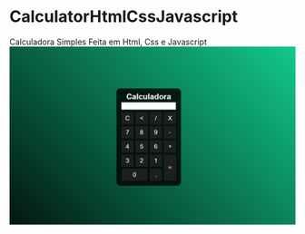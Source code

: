 # CalculatorHtmlCssJavascript
Calculadora Simples Feita em Html, Css e Javascript 
<img src="https://github.com/Ma4rcoss/CalculatorHtml/blob/main/Captura%20de%20tela%202021-12-01%20231244.jpg">
